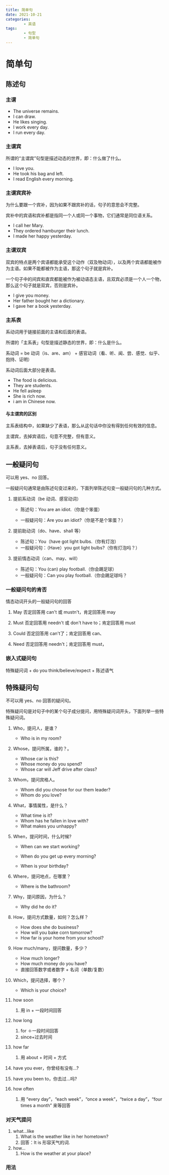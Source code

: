 ```yaml
---
title: 简单句
date: 2021-10-21
categories:
        - 英语
tags:
        - 句型
        - 简单句
---
```


# 简单句

## 陈述句

### 主谓

- The universe remains.
- I can draw.
- He likes singing.
- I work every day.
- I run every day.

### 主谓宾

所谓的“主谓宾”句型是描述动态的世界，即：什么做了什么。

- I love you.
- He took his bag and left.
- I read English every morning.

### 主谓宾宾补

为什么要跟一个宾补，因为如果不跟宾补的话，句子的意思会不完整。

宾补中的宾语和宾补都是指同一个人或同一个事物，它们通常是同位语关系。

- I call her Mary.
- They ordered hamburger their lunch.
- I made her happy yesterday.

### 主谓双宾

双宾的特点是两个宾语都能承受这个动作（双及物动词），以及两个宾语都能被作为主语。如果不能都被作为主语，那这个句子就是宾补。

一个句子中的间宾和直宾都能被作为被动语态主语，且双宾必须是一个人一个物，那么这个句子就是双宾，否则是宾补。

- I give you money.
- Her father bought her a dictionary.
- I gave her a book yesterday.

### 主系表

系动词用于链接前面的主语和后面的表语。

所谓的「主系表」句型是描述静态的世界，即：什么是什么。

系动词 = be 动词（is、are、am） + 感官动词（看、听、闻、尝、感觉、似乎、抱持、证明）

系动词后面大部分是表语。

- The food is delicious.
- They are students.
- He fell asleep
- She is rich now.
- i am in Chinese now.

#### 与主谓宾的区别

主系表结构中，如果缺少了表语，那么从这句话中你没有得到任何有效的信息。

主谓宾，去掉宾语后，句意不完整，但有意义。

主系表，去掉表语后，句子没有任何意义。

## 一般疑问句

可以用 yes、no 回答。

一般疑问句通常是由陈述句变过来的，下面列举陈述句变一般疑问句的几种方式。

1. 提前系动词（be 动词、感官动词）

   - 陈述句：You are an idiot.（你是个笨蛋）


   - 一般疑问句：Are you an idiot?（你是不是个笨蛋？）

2. 提前助动词（do、have、shall 等）

   - 陈述句：You（have got light bulbs.（你有灯泡）
   - 一般疑问句：（Have）you got light bulbs?（你有灯泡吗？）

3. 提前情态动词（can、may、will）

   - 陈述句：You (can) play football.（你会踢足球）
   - 一般疑问句：Can you play football.（你会踢足球吗？

### 一般疑问句的肯否

情态动词开头的一般疑问句的回答

1. May 否定回答用 can't 或 mustn't，肯定回答用 may

2. Must 否定回答用 needn't 或 don't have to；肯定回答用 must

3. Could 否定回答用 can't了；肯定回答用 can、

4. Need 否定回答用 needn't；肯定回答用 must，

### 嵌入式疑问句

特殊疑问词 + do you think/believe/expect + 陈述语气

## 特殊疑问句

不可以用 yes、no 回答的疑问句。

特殊疑问句是对句子中的某个句子成分提问，用特殊疑问词开头，下面列举一些特殊疑问词。

1. Who，提问人，是谁？

   - Who is in my room?
2. Whose，提问所属，谁的？。

   - Whose car is this?
   - Whose money do you spend?
   - Whose car will Jeff drive after class?
3. Whom，提问宾格人。

   - Whom did you choose for our them leader?
   - Whom do you love?
4. What，事情属性，是什么？

   - What time is it?
   - Whom has he fallen in love with?
   - What makes you unhappy?
5. When，提问时间，什么时候?

   - When can we start working?

   - When do you get up every morning?

   - When is your birthday?
6. Where，提问地点，在哪里？

   - Where is the bathroom?
7. Why，提问原因，为什么？

   - Why did he do it?
8. How，提问方式数量，如何？怎么样？

   - How does she do business?
   - How will you bake corn tomorrow?
   - How far is your home from your school?
9. How much/many，提问数量，多少？

   - How much longer?
   - How much money do you have?
   - 直接回答数字或者数字 + 名词（单数/复数）
10. Which，提问选择，哪个？

    - Which is your choice?
11. how soon

    1. 用 in + 一段时间回答
12. how long

    1. for ＋一段时间回答
    1. since+过去时间
13. how far 

    1. 用 about + 时间 + 方式
14. have you ever，你曾经有没有...?
15. have you been to，你去过...吗?
16. how often 
    1. 用 “every day”，“each week”，“once a week”，“twice a day”，“four times a month”  来等回答

### 对天气提问

1. what...like
   1. What is the weather like in her hometown?
   1. 回答：It is 形容天气的词.
2. how...
   1. How is the weather at your place?
   

### 用法

